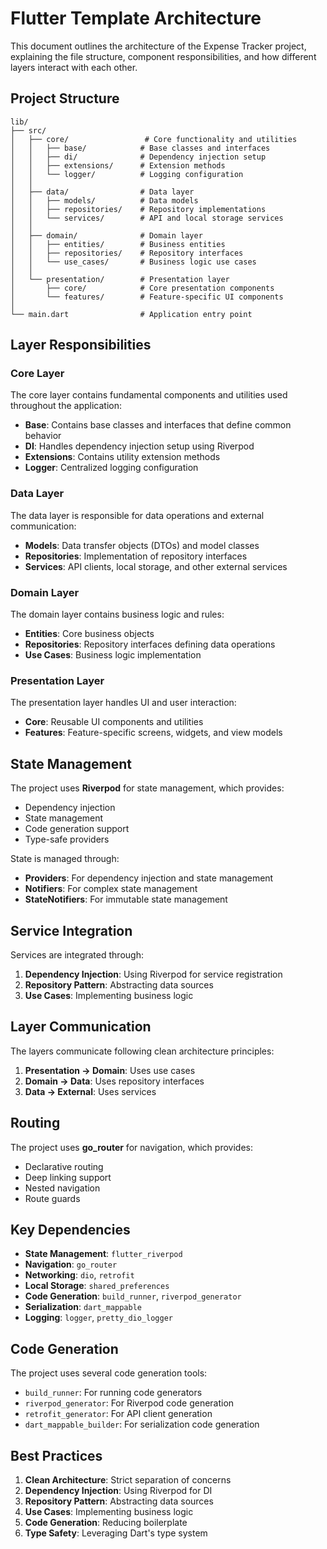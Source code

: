 # Flutter Template Architecture

This document outlines the architecture of the Expense Tracker project, explaining the file structure, component responsibilities, and how different layers interact with each other.

## Project Structure

```
lib/
├── src/
│   ├── core/                 # Core functionality and utilities
│   │   ├── base/            # Base classes and interfaces
│   │   ├── di/              # Dependency injection setup
│   │   ├── extensions/      # Extension methods
│   │   └── logger/          # Logging configuration
│   │
│   ├── data/                # Data layer
│   │   ├── models/          # Data models
│   │   ├── repositories/    # Repository implementations
│   │   └── services/        # API and local storage services
│   │
│   ├── domain/              # Domain layer
│   │   ├── entities/        # Business entities
│   │   ├── repositories/    # Repository interfaces
│   │   └── use_cases/       # Business logic use cases
│   │
│   └── presentation/        # Presentation layer
│       ├── core/            # Core presentation components
│       └── features/        # Feature-specific UI components
│
└── main.dart                # Application entry point
```

## Layer Responsibilities

### Core Layer
The core layer contains fundamental components and utilities used throughout the application:
- **Base**: Contains base classes and interfaces that define common behavior
- **DI**: Handles dependency injection setup using Riverpod
- **Extensions**: Contains utility extension methods
- **Logger**: Centralized logging configuration

### Data Layer
The data layer is responsible for data operations and external communication:
- **Models**: Data transfer objects (DTOs) and model classes
- **Repositories**: Implementation of repository interfaces
- **Services**: API clients, local storage, and other external services

### Domain Layer
The domain layer contains business logic and rules:
- **Entities**: Core business objects
- **Repositories**: Repository interfaces defining data operations
- **Use Cases**: Business logic implementation

### Presentation Layer
The presentation layer handles UI and user interaction:
- **Core**: Reusable UI components and utilities
- **Features**: Feature-specific screens, widgets, and view models

## State Management

The project uses **Riverpod** for state management, which provides:
- Dependency injection
- State management
- Code generation support
- Type-safe providers

State is managed through:
- **Providers**: For dependency injection and state management
- **Notifiers**: For complex state management
- **StateNotifiers**: For immutable state management

## Service Integration

Services are integrated through:
1. **Dependency Injection**: Using Riverpod for service registration
2. **Repository Pattern**: Abstracting data sources
3. **Use Cases**: Implementing business logic

## Layer Communication

The layers communicate following clean architecture principles:
1. **Presentation → Domain**: Uses use cases
2. **Domain → Data**: Uses repository interfaces
3. **Data → External**: Uses services

## Routing

The project uses **go_router** for navigation, which provides:
- Declarative routing
- Deep linking support
- Nested navigation
- Route guards

## Key Dependencies

- **State Management**: `flutter_riverpod`
- **Navigation**: `go_router`
- **Networking**: `dio`, `retrofit`
- **Local Storage**: `shared_preferences`
- **Code Generation**: `build_runner`, `riverpod_generator`
- **Serialization**: `dart_mappable`
- **Logging**: `logger`, `pretty_dio_logger`

## Code Generation

The project uses several code generation tools:
- `build_runner`: For running code generators
- `riverpod_generator`: For Riverpod code generation
- `retrofit_generator`: For API client generation
- `dart_mappable_builder`: For serialization code generation

## Best Practices

1. **Clean Architecture**: Strict separation of concerns
2. **Dependency Injection**: Using Riverpod for DI
3. **Repository Pattern**: Abstracting data sources
4. **Use Cases**: Implementing business logic
5. **Code Generation**: Reducing boilerplate
6. **Type Safety**: Leveraging Dart's type system
